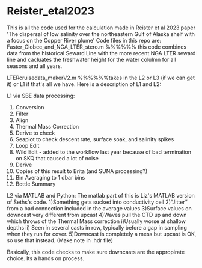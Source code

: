 # Reister_etal2023
This is all the code used for the calculation made in Reister et al 2023 paper 'The dispersal of low salinity over the northeastern Gulf of Alaska shelf with a focus on the Copper River plume' 
Code files in this repo are:
Faster_Globec_and_NGA_LTER_stero.m %%%%%% this code combines data from the historical Seward Line with the more recent NGA LTER seward line and cacluates the freshwater height for the water colulmn for all seasons and all years.

LTERcruisedata_makerV2.m %%%%%%takes in the L2 or L3 (if we can get it) or L1 if that's all we have. Here is a description of L1 and L2:

L1 via SBE data processing:
1) Conversion
2) Filter
3) Align
4) Thermal Mass Correction
5) Derive to check
5) Seaplot to check descent rate, surface soak, and salinity spikes
7) Loop Edit
8) Wild Edit - added to the workflow last year because of bad termination on SKQ that caused a lot of noise
9) Derive
10) Copies of this result to Brita (and SUNA processing?)
11) Bin Averaging to 1 dbar bins
12) Bottle Summary

L2 via MATLAB and Python:
The matlab part of this is Liz's MATLAB version of Seths's code.
1)Something gets sucked into conductivity cell
2)“Jitter” from a bad connection included in the average values
3)Surface values on downcast very different from upcast
4)Waves pull the CTD up and down which throws of the Thermal Mass correction
    i)Usually worse at shallow depths 
    ii) Seen in several casts in row, typically before a gap in sampling when they run for cover.
5)Downcast is completely a mess but upcast is OK, so use that instead. (Make note in .hdr file)

Basically, this code checks to make sure downcasts are the appropirate choice. Its a hands on process. 


